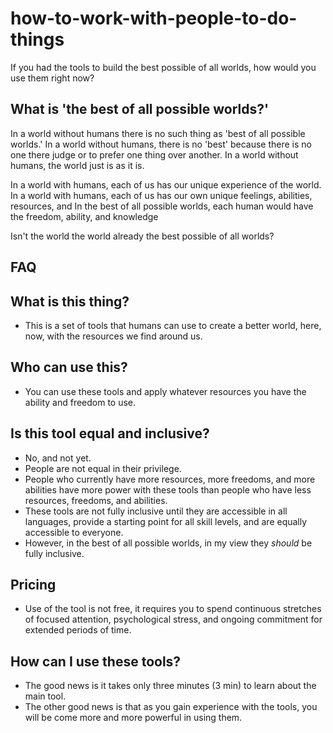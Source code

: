 # how-to-work-with-people-to-do-things
If you had the tools to build the best possible of all worlds, how would you use them right now?

## What is 'the best of all possible worlds?' 
In a world without humans there is no such thing as 'best of all possible worlds.'
In a world without humans, there is no 'best' because there is no one there judge or to prefer one thing over another.
In a world without humans, the world just is as it is. 

In a world with humans, each of us has our unique experience of the world.  
In a world with humans, each of us has our own unique feelings, abilities, resources, and 
In the best of all possible worlds, each human would have the freedom, ability, and knowledge 

Isn't the world the world already the best possible of all worlds?  



## FAQ

## What is this thing?

* This is a set of tools that humans can use to create a better world, here, now, with the resources we find around us.

## Who can use this?

* You can use these tools and apply whatever resources you have the ability and freedom to use. 

## Is this tool equal and inclusive?

* No, and not yet. 
* People are not equal in their privilege.  
* People who currently have more resources, more freedoms, and more abilities have more power with these tools than people who have less resources, freedoms, and abilities.  
* These tools are not fully inclusive until they are accessible in all languages, provide a starting point for all skill levels, and are equally accessible to everyone.  
* However, in the best of all possible worlds, in my view they *should* be fully inclusive.

## Pricing

* Use of the tool is not free, it requires you to spend continuous stretches of focused attention, psychological stress, and ongoing commitment for extended periods of time. 

## How can I use these tools?

* The good news is it takes only three minutes (3 min) to learn about the main tool.
* The other good news is that as you gain experience with the tools, you will be come more and more powerful in using them.
